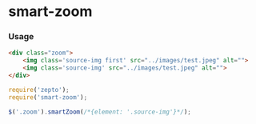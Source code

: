 # smart-zoom
### Usage

``` html
<div class="zoom">
    <img class='source-img first' src="../images/test.jpeg" alt="">
    <img class='source-img' src="../images/test.jpeg" alt="">
</div>
```

``` javascript
require('zepto');
require('smart-zoom');

$('.zoom').smartZoom(/*{element: '.source-img'}*/);

```
